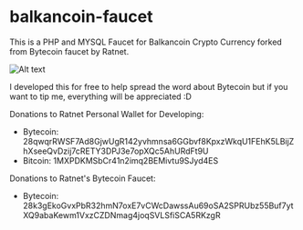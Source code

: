 # balkancoin-faucet

This is a PHP and MYSQL Faucet for Balkancoin Crypto Currency forked from Bytecoin faucet by Ratnet.





![Alt text](https://freebytecoin.cf/made-in-mexico.jpg?raw=true "Made in Mexico")


I developed this for free to help spread the word about Bytecoin but if you want to tip me, everything will be appreciated :D

Donations to Ratnet Personal Wallet for Developing:

* Bytecoin: 28qwqrRWSF7Ad8GjwUgR142yvhmnsa6GGbvf8KpxzWkqU1FEhK5LBijZhXseeQvDzij7cRETY3DPJ3e7opXQc5AhURdFt9U
* Bitcoin: 1MXPDKMSbCr41n2imq2BEMivtu9SJyd4ES

Donations to Ratnet's Bytecoin Faucet:
* Bytecoin: 28k3gEkoGvxPbR32hmN7oxE7vCWcDawssAu69oSA2SPRUbz55Buf7ytXQ9abaKewm1VxzCZDNmag4joqSVLSfiSCA5RKzgR
